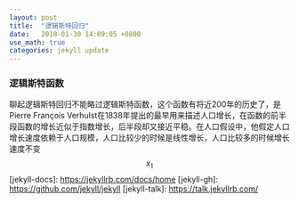 ```yaml
---
layout: post
title:  "逻辑斯特回归"
date:   2018-01-30 14:09:05 +0800
use_math: true
categories: jekyll update
---
```

<script type="text/javascript" src="https://d3eoax9i5htok0.cloudfront.net/mathjax/latest/MathJax.js?config=TeX-AMS-MML_HTMLorMML"></script>

### 逻辑斯特函数
聊起逻辑斯特回归不能略过逻辑斯特函数，这个函数有将近200年的历史了，是Pierre François Verhulst在1838年提出的最早用来描述人口增长，在函数的前半段函数的增长近似于指数增长，后半段却又接近平稳。在人口假设中，他假定人口增长速度依赖于人口规模，人口比较少的时候是线性增长，人口比较多的时候增长速度不变
$$
 x_1
$$
[jekyll-docs]: https://jekyllrb.com/docs/home
[jekyll-gh]:   https://github.com/jekyll/jekyll
[jekyll-talk]: https://talk.jekyllrb.com/

